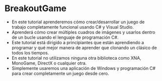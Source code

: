 # BreakoutGame

- En este tutorial aprenderemos cómo crear/desarrollar un juego de trabajo completamente funcional usando C# y Visual Studio.
- Aprenderá cómo crear múltiples cuadros de imágenes y usarlos dentro de un bucle usando el lenguaje de programación C#.
- Este tutorial está dirigido a principiantes que están aprendiendo a programar y qué mejor manera de aprender que clonando un clásico de todos los tiempos.
- En este tutorial no utilizamos ninguna otra biblioteca como XNA, MonoGame, DirectX o cualquier otra.
- Simplemente usaremos una aplicación de Windows y programación C# para crear completamente un juego desde cero.


